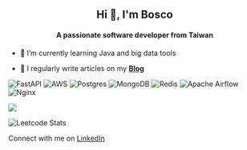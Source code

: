 <h2 align="center">Hi 👋, I'm Bosco</h2>
<h4 align="center">A passionate software developer from Taiwan</h4>

- 🌱 I’m currently learning Java and big data tools

- 📝 I regularly write articles on my [**Blog**](https://boscoting.github.io/)

![FastAPI](https://img.shields.io/badge/FastAPI-005571?style=flat&logo=fastapi)
![AWS](https://img.shields.io/badge/AWS-%23FF9900.svg?style=flat&logo=amazon-aws&logoColor=white) 
![Postgres](https://img.shields.io/badge/postgres-%23316192.svg?style=flat&logo=postgresql&logoColor=white)
![MongoDB](https://img.shields.io/badge/MongoDB-%234ea94b.svg?style=flat&logo=mongodb&logoColor=white) 
![Redis](https://img.shields.io/badge/redis-%23DD0031.svg?style=flat&logo=redis&logoColor=white) 
![Apache Airflow](https://img.shields.io/badge/Apache%20Airflow-017CEE?style=flat&logo=Apache%20Airflow&logoColor=white)
![Nginx](https://img.shields.io/badge/nginx-%23009639.svg?style=flat&logo=nginx&logoColor=white)

![](https://github-readme-stats.vercel.app/api/top-langs/?username=BoscoTing&theme=nord&hide_border=true&include_all_commits=false&count_private=false&layout=compact)

![Leetcode Stats](https://leetcard.jacoblin.cool/BoscoTing?theme=nord)

Connect with me on [LinkedIn](https://linkedin.com/in/BoscoTing)
